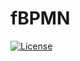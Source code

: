 # fBPMN
[![License](https://img.shields.io/badge/License-Apache%202.0-blue.svg)](https://opensource.org/licenses/Apache-2.0)

